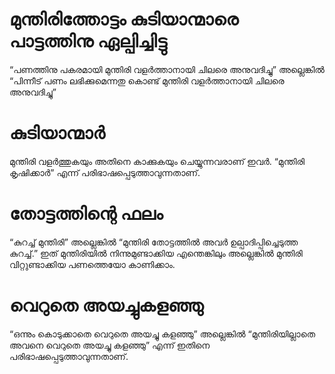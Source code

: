 # മുന്തിരിത്തോട്ടം കുടിയാന്മാരെ പാട്ടത്തിനു ഏല്പിച്ചിട്ടു
“പണത്തിനു പകരമായി മുന്തിരി വളർത്താനായി ചിലരെ അനുവദിച്ചു” അല്ലെങ്കിൽ “പിന്നീട് പണം ലഭിക്കുമെന്നതു കൊണ്ട് മുന്തിരി വളർത്താനായി ചിലരെ അനുവദിച്ചു”
# കുടിയാന്മാർ
മുന്തിരി വളർത്തുകയും അതിനെ കാക്കുകയും ചെയ്യുന്നവരാണ് ഇവർ. “മുന്തിരി കൃഷിക്കാർ” എന്ന് പരിഭാഷപ്പെടുത്താവുന്നതാണ്.
# തോട്ടത്തിന്റെ ഫലം
“കുറച്ച് മുന്തിരി” അല്ലെങ്കിൽ “മുന്തിരി തോട്ടത്തിൽ അവർ ഉല്പാദിപ്പിച്ചെടുത്ത കുറച്ച്.” ഇത് മുന്തിരിയിൽ നിന്നുമുണ്ടാക്കിയ എന്തെങ്കിലും അല്ലെങ്കിൽ മുന്തിരി വിറ്റുണ്ടാക്കിയ പണത്തെയോ കാണിക്കാം.
# വെറുതെ അയച്ചുകളഞ്ഞു
“ഒന്നും കൊടുക്കാതെ വെറുതെ അയച്ചു കളഞ്ഞു” അല്ലെങ്കിൽ “മുന്തിരിയില്ലാതെ അവനെ വെറുതെ അയച്ചു കളഞ്ഞു” എന്ന് ഇതിനെ പരിഭാഷപ്പെടുത്താവുന്നതാണ്.
